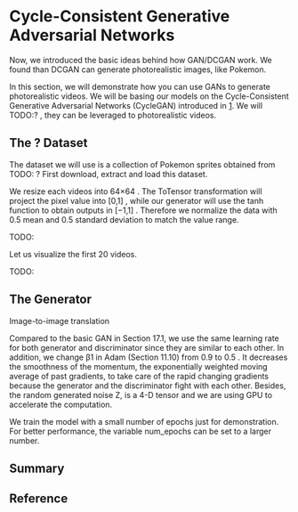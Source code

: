 

<!--
 * @version:
 * @Author:  StevenJokess https://github.com/StevenJokess
 * @Date: 2020-09-23 20:13:00
 * @LastEditors:  StevenJokess https://github.com/StevenJokess
 * @LastEditTime: 2020-09-23 20:32:35
 * @Description:
 * @TODO::
 * @Reference:
[1]:https://junyanz.github.io/CycleGAN/
[2]:https://arxiv.org/pdf/1703.10593.pdf
[3]:http://preview.d2l.ai/d2l-en/master/chapter_generative-adversarial-networks/dcgan.html
-->

# Cycle-Consistent Generative Adversarial Networks

Now, we introduced the basic ideas behind how GAN/DCGAN work. We found than DCGAN can generate photorealistic images, like Pokemon.

In this section, we will demonstrate how you can use GANs to generate photorealistic videos. We will be basing our models on the Cycle-Consistent Generative Adversarial Networks (CycleGAN) introduced in [1]. We will TODO:? , they can be leveraged to photorealistic videos.

## The ? Dataset

The dataset we will use is a collection of Pokemon sprites obtained from TODO: ?
First download, extract and load this dataset.

We resize each videos into  64×64 . The ToTensor transformation will project the pixel value into  [0,1] , while our generator will use the tanh function to obtain outputs in  [−1,1] . Therefore we normalize the data with  0.5  mean and  0.5  standard deviation to match the value range.

TODO:

Let us visualize the first 20 videos.

TODO:

## The Generator





Image-to-image translation




Compared to the basic GAN in Section 17.1, we use the same learning rate for both generator and discriminator since they are similar to each other. In addition, we change  β1  in Adam (Section 11.10) from  0.9  to  0.5 . It decreases the smoothness of the momentum, the exponentially weighted moving average of past gradients, to take care of the rapid changing gradients because the generator and the discriminator fight with each other. Besides, the random generated noise Z, is a 4-D tensor and we are using GPU to accelerate the computation.

We train the model with a small number of epochs just for demonstration. For better performance, the variable num_epochs can be set to a larger number.



## Summary




## Reference

[1]:https://junyanz.github.io/CycleGAN/
